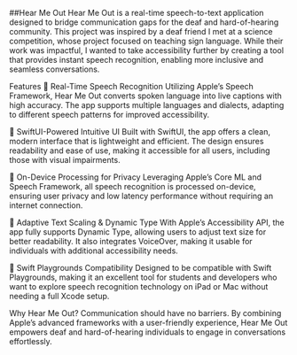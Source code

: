 ##Hear Me Out
Hear Me Out is a real-time speech-to-text application designed to bridge communication gaps for the deaf and hard-of-hearing community. This project was inspired by a deaf friend I met at a science competition, whose project focused on teaching sign language. While their work was impactful, I wanted to take accessibility further by creating a tool that provides instant speech recognition, enabling more inclusive and seamless conversations.

Features
🔹 Real-Time Speech Recognition
Utilizing Apple’s Speech Framework, Hear Me Out converts spoken language into live captions with high accuracy. The app supports multiple languages and dialects, adapting to different speech patterns for improved accessibility.

🔹 SwiftUI-Powered Intuitive UI
Built with SwiftUI, the app offers a clean, modern interface that is lightweight and efficient. The design ensures readability and ease of use, making it accessible for all users, including those with visual impairments.

🔹 On-Device Processing for Privacy
Leveraging Apple’s Core ML and Speech Framework, all speech recognition is processed on-device, ensuring user privacy and low latency performance without requiring an internet connection.

🔹 Adaptive Text Scaling & Dynamic Type
With Apple’s Accessibility API, the app fully supports Dynamic Type, allowing users to adjust text size for better readability. It also integrates VoiceOver, making it usable for individuals with additional accessibility needs.

🔹 Swift Playgrounds Compatibility
Designed to be compatible with Swift Playgrounds, making it an excellent tool for students and developers who want to explore speech recognition technology on iPad or Mac without needing a full Xcode setup.

Why Hear Me Out?
Communication should have no barriers. By combining Apple’s advanced frameworks with a user-friendly experience, Hear Me Out empowers deaf and hard-of-hearing individuals to engage in conversations effortlessly.
